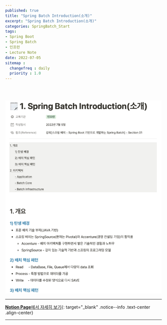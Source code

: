 ```yaml
---
published: true
title: "Spring Batch Introduction(소개)"
excerpt: "Spring Batch Introduction(소개)"
categories: SpringBatch_Start
tags: 
- Spring Boot
- Spring Batch
- 인프런 
- Lecture Note
date: 2022-07-05
sitemap :
  changefreq : daily
  priority : 1.0
---
```

<br/>
<br/>

![2022-07-06-001](/assets/springBatch/2022-07-05-001.png)
  
---
[**Notion Page**에서 자세히 보기](https://pine-juice-8ba.notion.site/1-Spring-Batch-Introduction-7af17a99bf1c4c6d9b94e112958c7c6c){: target="_blank" .notice--info .text-center .align-center}

---
